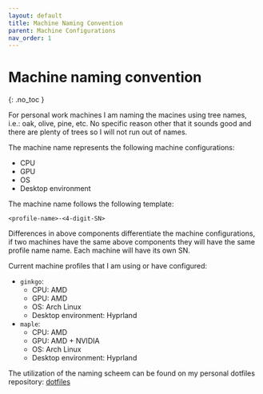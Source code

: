 ```yaml
---
layout: default
title: Machine Naming Convention
parent: Machine Configurations
nav_order: 1
---
```


# Machine naming convention
{: .no_toc }

For personal work machines I am naming the macines 
using tree names, i.e.: oak, olive, pine, etc. No specific 
reason other that it sounds good and there are plenty of 
trees so I will not run out of names.

The machine name represents the following machine configurations:
- CPU
- GPU
- OS
- Desktop environment

The machine name follows the following template:
```
<profile-name>-<4-digit-SN>
```

Differences in above components differentiate the machine configurations,
if two machines have the same above components they will have the 
same profile name name. Each machine will have its own SN. 

Current machine profiles that I am using or have configured:
- `ginkgo`:
    - CPU: AMD
    - GPU: AMD
    - OS: Arch Linux
    - Desktop environment: Hyprland
- `maple`:
    - CPU: AMD
    - GPU: AMD + NVIDIA
    - OS: Arch Linux
    - Desktop environment: Hyprland

The utilization of the naming scheem can be found on my personal 
dotfiles repository: [dotfiles](https://github.com/lpaulic/dotfiles)
